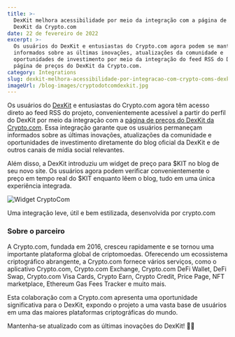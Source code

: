 ```yaml
---
title: >-
  DexKit melhora acessibilidade por meio da integração com a página de preços
  DexKit da Crypto.com
date: 22 de fevereiro de 2022
excerpt: >-
  Os usuários do DexKit e entusiastas do Crypto.com agora podem se manter
  informados sobre as últimas inovações, atualizações da comunidade e
  oportunidades de investimento por meio da integração do feed RSS do DexKit na
  página de preços do DexKit da Crypto.com.
category: Integrations
slug: dexkit-melhora-acessibilidade-por-integracao-com-crypto-coms-dexkit-price-page
imageUrl: /blog-images/cryptodotcomdexkit.jpg
---
```

Os usuários do [DexKit](https://dexkit.com/) e entusiastas do Crypto.com agora têm acesso direto ao feed RSS do projeto, convenientemente acessível a partir do perfil do DexKit por meio da integração com a [página de preços do DexKit da Crypto.com](https://crypto.com/price/dexkit). Essa integração garante que os usuários permaneçam informados sobre as últimas inovações, atualizações da comunidade e oportunidades de investimento diretamente do blog oficial da DexKit e de outros canais de mídia social relevantes.

Além disso, a DexKit introduziu um widget de preço para $KIT no blog de seu novo site. Os usuários agora podem verificar convenientemente o preço em tempo real do $KIT enquanto lêem o blog, tudo em uma única experiência integrada.

![Widget CryptoCom](/blog-images/dexkit_cryptocomwp.png)

Uma integração leve, útil e bem estilizada, desenvolvida por crypto.com

### Sobre o parceiro

A Crypto.com, fundada em 2016, cresceu rapidamente e se tornou uma importante plataforma global de criptomoedas. Oferecendo um ecossistema criptográfico abrangente, a Crypto.com fornece vários serviços, como o aplicativo Crypto.com, Crypto.com Exchange, Crypto.com DeFi Wallet, DeFi Swap, Crypto.com Visa Cards, Crypto Earn, Crypto Credit, Price Page, NFT marketplace, Ethereum Gas Fees Tracker e muito mais.

Esta colaboração com a Crypto.com apresenta uma oportunidade significativa para o DexKit, expondo o projeto a uma vasta base de usuários em uma das maiores plataformas criptográficas do mundo.

Mantenha-se atualizado com as últimas inovações do DexKit! 🙋‍♂️
